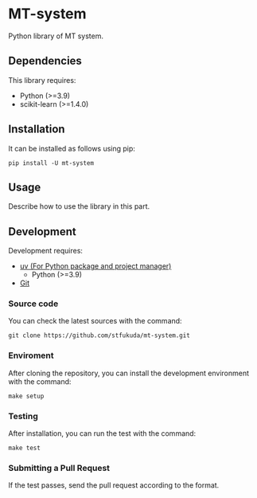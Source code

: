 # MT-system

Python library of MT system.

## Dependencies

This library requires:

- Python (>=3.9)
- scikit-learn (>=1.4.0)

## Installation

It can be installed as follows using pip:

```shell
pip install -U mt-system
```

## Usage

Describe how to use the library in this part.

## Development

Development requires:

- [uv (For Python package and project manager)](https://github.com/astral-sh/uv)
  - Python (>=3.9)
- [Git](https://git-scm.com/)

### Source code

You can check the latest sources with the command:

```shell
git clone https://github.com/stfukuda/mt-system.git
```

### Enviroment

After cloning the repository, you can install the development environment with the command:

```shell
make setup
```

### Testing

After installation, you can run the test with the command:

```shell
make test
```

### Submitting a Pull Request

If the test passes, send the pull request according to the format.
